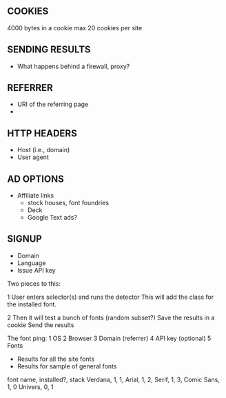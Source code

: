 ## COOKIES
4000 bytes in a cookie
max 20 cookies per site


## SENDING RESULTS
* What happens behind a firewall, proxy?


## REFERRER
* URI of the referring page
* 

## HTTP HEADERS
* Host (i.e., domain)
* User agent


## AD OPTIONS
* Affiliate links
  * stock houses, font foundries
  * Deck
  * Google Text ads?
  

## SIGNUP
* Domain
* Language
* Issue API key


Two pieces to this:

1 User enters selector(s) and runs the detector
  This will add the class for the installed font.
  
2 Then it will test a bunch of fonts (random subset?)
  Save the results in a cookie
  Send the results
  
  


The font ping:
1 OS
2 Browser
3 Domain (referrer)
4 API key (optional)
5 Fonts
  - Results for all the site fonts
  - Results for sample of general fonts
  
  
  font name, installed?, stack
  Verdana, 1, 1,
  Arial, 1, 2,
  Serif, 1, 3,
  Comic Sans, 1, 0
  Univers, 0, 1
  
